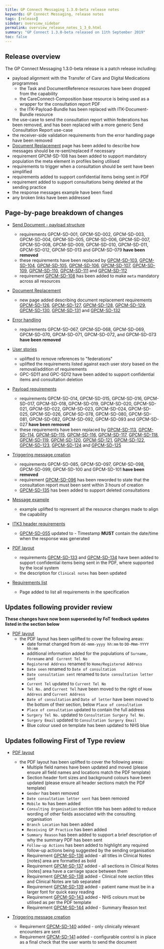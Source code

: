 ```yaml
---
title: GP Connect Messaging 1.3.0-beta release notes
keywords: GP Connect Messaging, release notes
tags: [release]
sidebar: overview_sidebar
permalink: overview_release_notes_1_3_0.html
summary: "GP Connect 1.3.0-beta released on 11th September 2019"
toc: false
---
```


## Release overview ##

The GP Connect Messaging 1.3.0-beta release is a patch release including:
- payload alignment with the Transfer of Care and Digital Medications programmes
  - the Task and DocumentReference resources have been dropped from the capability
  - the CareConnect-Composition base resource is being used as a wrapper for the consultation report PDF
  - the ITK-Payload-Bundle has been replaced with ITK-Document-Bundle resource
- the use-case to send the consultation report within federations has been removed, and has been replaced with a more generic Send Consultation Report use-case
- the receiver-side validation requirements from the error handling page have been removed
- [Document Replacement](senddocument_fedcon_resend.html) page has been added to describe how messages should be re-sent/replaced if necessary
- requirement GPCM-SD-108 has been added to support mandatory population the meta element in profiles being utilised
- requirements to trigger when a consultation should be sent have been simplified
- requirements added to support confidential items being sent in PDF
- requirement added to support consultations being deleted at the sending practice 
- the response messages example have been fixed
- any broken links have been addressed


## Page-by-page breakdown of changes ##

- [Send Document - payload structure](senddocument_payload.html)
  - requirements GPCM-SD-001, GPCM-SD-002, GPCM-SD-003, GPCM-SD-004, GPCM-SD-005, GPCM-SD-006, GPCM-SD-007, GPCM-SD-008, GPCM-SD-009, GPCM-SD-010, GPCM-SD-011, GPCM-SD-012, GPCM-SD-013 and GPCM-SD-079 **have been removed**
  - these requirements have been replaced by [GPCM-SD-103](senddocument_fedcon_itk3.html#GPCM-SD-103), [GPCM-SD-104](senddocument_fedcon_itk3.html#GPCM-SD-104), [GPCM-SD-105](senddocument_fedcon_itk3.html#GPCM-SD-105), [GPCM-SD-106](senddocument_fedcon_itk3.html#GPCM-SD-106), [GPCM-SD-107](senddocument_fedcon_itk3.html#GPCM-SD-107), [GPCM-SD-109](senddocument_fedcon_itk3.html#GPCM-SD-109), [GPCM-SD-110](senddocument_fedcon_itk3.html#GPCM-SD-110), [GPCM-SD-111](senddocument_fedcon_itk3.html#GPCM-SD-111) and [GPCM-SD-112](senddocument_fedcon_itk3.html#GPCM-SD-112)   
  - requirement [GPCM-SD-108](senddocument_payload.html#GPCM-SD-108) has been added to make `meta` mandatory across all resources

- [Document Replacement](senddocument_fedcon_resend.html) 
  - new page added describing document replacement requirements [GPCM-SD-126](senddocument_fedcon_resend.html#GPCM-SD-126), [GPCM-SD-127](senddocument_fedcon_resend.html#GPCM-SD-127), [GPCM-SD-128](senddocument_fedcon_resend.html#GPCM-SD-128), [GPCM-SD-129](senddocument_fedcon_resend.html#GPCM-SD-129), [GPCM-SD-130](senddocument_fedcon_resend.html#GPCM-SD-130), [GPCM-SD-131](senddocument_fedcon_resend.html#GPCM-SD-131) and [GPCM-SD-132](senddocument_fedcon_resend.html#GPCM-SD-132)

- [Error handling](senddocument_fedcon_errors.html)
  - requirements GPCM-SD-067, GPCM-SD-068, GPCM-SD-069, GPCM-SD-070, GPCM-SD-071, GPCM-SD-072, and GPCM-SD-073 **have been removed**

- [User stories](senddocument_userstories.html)
  - uplifted to remove references to "federations"
  - uplifted the requirements listed against each user story based on the removal/addition of requirements
  - GPC-SD11 and GPC-SD12 have been added to support confidential items and consultation deletion
  
- [Payload requirements](senddocument_fedcon_payload.html)
  - requirements GPCM-SD-014, GPCM-SD-015, GPCM-SD-016, GPCM-SD-017, GPCM-SD-018, GPCM-SD-019, GPCM-SD-020, GPCM-SD-021, GPCM-SD-022, GPCM-SD-023, GPCM-SD-024, GPCM-SD-025, GPCM-SD-026, GPCM-SD-078, GPCM-SD-080, GPCM-SD-081, GPCM-SD-082, GPCM-SD-092, GPCM-SD-093 and GPCM-SD-027 **have been removed**
  - these requirements have been replaced by [GPCM-SD-113](senddocument_fedcon_payload.html#GPCM-SD-113), [GPCM-SD-114](senddocument_fedcon_payload.html#GPCM-SD-114), [GPCM-SD-115](senddocument_fedcon_payload.html#GPCM-SD-115), [GPCM-SD-116](senddocument_fedcon_payload.html#GPCM-SD-116), [GPCM-SD-117](senddocument_fedcon_payload.html#GPCM-SD-117), [GPCM-SD-118](senddocument_fedcon_payload.html#GPCM-SD-118), [GPCM-SD-119](senddocument_fedcon_payload.html#GPCM-SD-119), [GPCM-SD-120](senddocument_fedcon_payload.html#GPCM-SD-120), [GPCM-SD-121](senddocument_fedcon_payload.html#GPCM-SD-121), [GPCM-SD-122](senddocument_fedcon_payload.html#GPCM-SD-122), [GPCM-SD-123](senddocument_fedcon_payload.html#GPCM-SD-123), [GPCM-SD-124](senddocument_fedcon_payload.html#GPCM-SD-124) and [GPCM-SD-125](senddocument_fedcon_payload.html#GPCM-SD-125) 
  
- [Triggering message creation](senddocument_fedcon_trigger.html)
  - requirements GPCM-SD-085, GPCM-SD-097, GPCM-SD-098, GPCM-SD-099, GPCM-SD-100 and GPCM-SD-101 **have been removed**
  - requirement [GPCM-SD-096](senddocument_fedcon_trigger.html#GPCM-SD-096) has been reworded to state that the consultation report must been sent within 3 hours of creation
  - [GPCM-SD-135](senddocument_fedcon_trigger.html#GPCM-SD-135) has been added to support deleted consultations
  
- [Message example](senddocument_fedcon_example.html)
  - example uplifted to represent all the resource changes made to align the capability

- [ITK3 header requirements](senddocument_fedcon_itk3.html)
  - [GPCM-SD-055](senddocument_fedcon_itk3.html#GPCM-SD-055) updated to - Timestamp **MUST** contain the date/time when the response was generated

- [PDF layout](senddocument_fedcon_busreq_pdf.html)
  - requirements [GPCM-SD-133](senddocument_fedcon_busreq_pdf.html#GPCM-SD-133) and [GPCM-SD-134](senddocument_fedcon_busreq_pdf.html#GPCM-SD-134) have been added to support confidential items being sent in the PDF, where supported by the local system
  - the description for `Clinical notes` has been updated

- [Requirements list](senddocument_fedcon_reqs.html)
  - Page added to list all requirements in the specification
  
## Updates following provider review ##

**These changes have now been superseded by FoT feedback updates listed in the section below**

- [PDF layout](senddocument_fedcon_busreq_pdf.html)
  - the PDF layout has been uplifted to cover the following areas:
    - date format changed from `dd-mmm-yyyy hh:mm` to `DD-Mmm-YYYY hh:mm`
	- additional information added for the populations of `Surname, Forename` and ` Current Tel No`
    - `Registered Address` renamed to `Home/Registered Address`
	- `Date seen` renamed to `Date of consultation`
	- `Date consultation sent` renamed to `Date consultation letter sent`
	- `Current Tel` updated to `Current Tel No`
	- `Tel No.` and `Current Tel` have been moved to the right of `Home Address` and `Current Address`
	- `Date of consultation` and `Date of letter` have been moved to the bottom of their section, below `Place of consultation`
	- `Place of consultation` updated to contain the full address
	- `Surgery Tel No.` updated to `Consultation Surgery Tel No.`
	- `Surgery Email` updated to `Consultation Surgery Email`
	- Blue colour used on template has been updated to NHS blue

## Updates following First of Type review ##

- [PDF layout](senddocument_fedcon_busreq_pdf.html)
  - the PDF layout has been uplifted to cover the following areas:
    - Multiple field names have been updated and moved (please ensure all field names and locations match the PDF template)
	- Section header font sizes and background colours have been updated (please ensure all header sections match the PDF template)
	- `Gender` has been removed
	- `Date consultation letter sent` has been removed
	- `Mobile No` has been added
	- `Consulting Organisation` section title has been added to reduce wording of other fields associated with the consulting organisation
	- `Branch Location` has been added
	- `Receiving GP Practice` has been added
	- `Summary Reason` has been added to support a brief description of why the summary PDF has been sent
	- `Follow-up Actions` has been added to highlight any required follow-up actions being suggested by the sending organisation
	- Requirement [GPCM-SD-136](senddocument_fedcon_busreq_pdf.html#GPCM-SD-136) added - all titles in Clinical Notes [notes] area are formatted as bold
	- Requirement [GPCM-SD-137](senddocument_fedcon_busreq_pdf.html#GPCM-SD-137) added - all sections in Clinical Notes [notes] area have a carriage space between them
	- Requirement [GPCM-SD-138](senddocument_fedcon_busreq_pdf.html#GPCM-SD-138) added - Clinical note section titles and Clinical Notes are tab separated
	- Requirement [GPCM-SD-139](senddocument_fedcon_busreq_pdf.html#GPCM-SD-139) added - patient name must be in a larger font for quick easy reading
	- Requirement [GPCM-SD-143](senddocument_fedcon_busreq_pdf.html#GPCM-SD-143) added - NHS colours must be utilised as per the PDF template
	- Requirement [GPCM-SD-144](senddocument_fedcon_busreq_pdf.html#GPCM-SD-144) added - Summary Reason text

- [Triggering message creation](senddocument_fedcon_trigger.html) 
  - Requirement [GPCM-SD-140](senddocument_fedcon_trigger.html#GPCM-SD-140) added - only clinically relevant encounters are sent
  - Requirement [GPCM-SD-141](senddocument_fedcon_trigger.html#GPCM-SD-141) added - configurable control is in place as a final check that the user wants to send the document 

